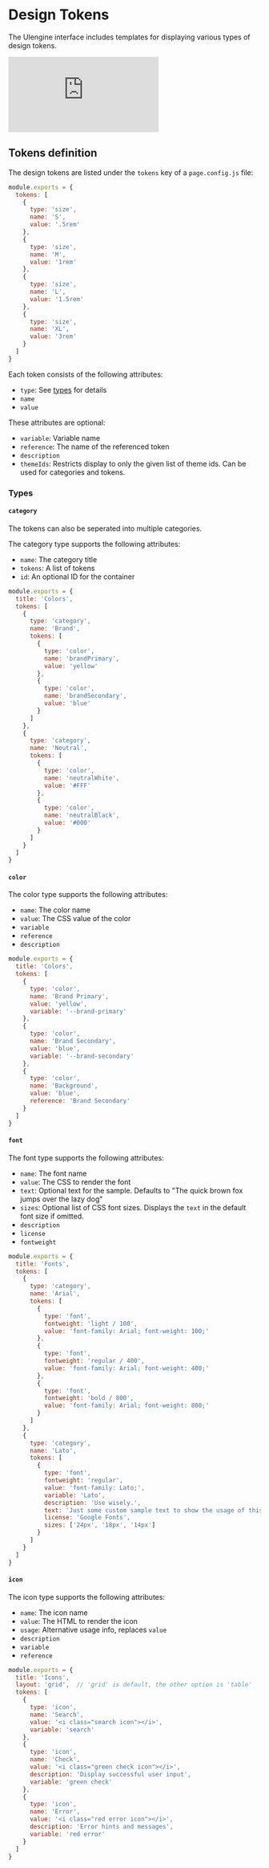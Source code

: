 # Design Tokens

The UIengine interface includes templates for displaying various types of design tokens.

<div class='ytEmbed'><iframe title="UIengine Introduction 02: Config, Pages and Design Tokens" src="https://www.youtube-nocookie.com/embed/videoseries?list=PLBXz0hPvV2jNAFb9KxvV-2Op8cy3tA8E2&index=1" frameborder="0" allow="autoplay; encrypted-media; picture-in-picture" allowfullscreen></iframe></div>

## Tokens definition

The design tokens are listed under the `tokens` key of a `page.config.js` file:

```js
module.exports = {
  tokens: [
    {
      type: 'size',
      name: 'S',
      value: '.5rem'
    },
    {
      type: 'size',
      name: 'M',
      value: '1rem'
    },
    {
      type: 'size',
      name: 'L',
      value: '1.5rem'
    },
    {
      type: 'size',
      name: 'XL',
      value: '3rem'
    }
  ]
}
```

Each token consists of the following attributes:

- `type`: See [types](#types) for details
- `name`
- `value`

These attributes are optional:

- `variable`: Variable name
- `reference`: The name of the referenced token
- `description`
- `themeIds`: Restricts display to only the given list of theme ids. Can be used for categories and tokens.

### Types

#### `category`

The tokens can also be seperated into multiple categories.

The category type supports the following attributes:

- `name`: The category title
- `tokens`: A list of tokens
- `id`: An optional ID for the container

```js
module.exports = {
  title: 'Colors',
  tokens: [
    {
      type: 'category',
      name: 'Brand',
      tokens: [
        {
          type: 'color',
          name: 'brandPrimary',
          value: 'yellow'
        },
        {
          type: 'color',
          name: 'brandSecondary',
          value: 'blue'
        }
      ]
    },
    {
      type: 'category',
      name: 'Neutral',
      tokens: [
        {
          type: 'color',
          name: 'neutralWhite',
          value: '#FFF'
        },
        {
          type: 'color',
          name: 'neutralBlack',
          value: '#000'
        }
      ]
    }
  ]
}
```

#### `color`

The color type supports the following attributes:

- `name`: The color name
- `value`: The CSS value of the color
- `variable`
- `reference`
- `description`

```js
module.exports = {
  title: 'Colors',
  tokens: [
    {
      type: 'color',
      name: 'Brand Primary',
      value: 'yellow',
      variable: '--brand-primary'
    },
    {
      type: 'color',
      name: 'Brand Secondary',
      value: 'blue',
      variable: '--brand-secondary'
    },
    {
      type: 'color',
      name: 'Background',
      value: 'blue',
      reference: 'Brand Secondary'
    }
  ]
}
```

#### `font`

The font type supports the following attributes:

- `name`: The font name
- `value`: The CSS to render the font
- `text`: Optional text for the sample. Defaults to "The quick brown fox jumps over the lazy dog"
- `sizes`: Optional list of CSS font sizes. Displays the `text` in the default font size if omitted.
- `description`
- `license`
- `fontweight`

```js
module.exports = {
  title: 'Fonts',
  tokens: [
    {
      type: 'category',
      name: 'Arial',
      tokens: [
        {
          type: 'font',
          fontweight: 'light / 100',
          value: 'font-family: Arial; font-weight: 100;'
        },
        {
          type: 'font',
          fontweight: 'regular / 400',
          value: 'font-family: Arial; font-weight: 400;'
        },
        {
          type: 'font',
          fontweight: 'bold / 800',
          value: 'font-family: Arial; font-weight: 800;'
        }
      ]
    },
    {
      type: 'category',
      name: 'Lato',
      tokens: [
        {
          type: 'font',
          fontweight: 'regular',
          value: 'font-family: Lato;',
          variable: 'Lato',
          description: 'Use wisely.',
          text: 'Just some custom sample text to show the usage of this font.',
          license: 'Google Fonts',
          sizes: ['24px', '18px', '14px']
        }
      ]
    }
  ]
}
```

#### `icon`

The icon type supports the following attributes:

- `name`: The icon name
- `value`: The HTML to render the icon
- `usage`: Alternative usage info, replaces `value`
- `description`
- `variable`
- `reference`

```js
module.exports = {
  title: 'Icons',
  layout: 'grid',  // 'grid' is default, the other option is 'table'
  tokens: [
    {
      type: 'icon',
      name: 'Search',
      value: '<i class="search icon"></i>',
      variable: 'search'
    },
    {
      type: 'icon',
      name: 'Check',
      value: '<i class="green check icon"></i>',
      description: 'Display successful user input',
      variable: 'green check'
    },
    {
      type: 'icon',
      name: 'Error',
      value: '<i class="red error icon"></i>',
      description: 'Error hints and messages',
      variable: 'red error'
    }
  ]
}
```
